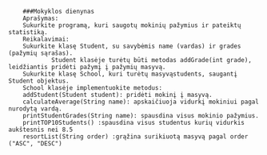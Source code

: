         ###Mokyklos dienynas
        Aprašymas:
        Sukurkite programą, kuri saugotų mokinių pažymius ir pateiktų statistiką.
        Reikalavimai:
        Sukurkite klasę Student, su savybėmis name (vardas) ir grades (pažymių sąrašas).
                Student klasėje turėtų būti metodas addGrade(int grade), leidžiantis pridėti pažymį į pažymių masyvą.
        Sukurkite klasę School, kuri turėtų masyvąstudents, saugantį Student objektus.
        School klasėje implementuokite metodus:
        addStudent(Student student): pridėti mokinį į masyvą.
        calculateAverage(String name): apskaičiuoja vidurkį mokiniui pagal nurodytą vardą.
        printStudentGrades(String name): spausdina visus mokinio pažymius.
        printTOP10Students() :spausdina visus studentus kurių vidurkis aukštesnis nei 8.5
        resortList(String order) :grąžina surikiuotą masyvą pagal order ("ASC", "DESC")
